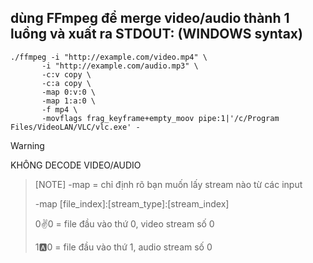 ## dùng FFmpeg để merge video/audio thành 1 luồng và xuất ra STDOUT: (WINDOWS syntax) 
```
./ffmpeg -i "http://example.com/video.mp4" \
       -i "http://example.com/audio.mp3" \
       -c:v copy \
       -c:a copy \
       -map 0:v:0 \
       -map 1:a:0 \
       -f mp4 \
       -movflags frag_keyframe+empty_moov pipe:1|'/c/Program Files/VideoLAN/VLC/vlc.exe' -
```
>[!WARNING]
>KHÔNG DECODE VIDEO/AUDIO

>[NOTE]
>-map = chỉ định rõ bạn muốn lấy stream nào từ các input
>
>-map [file_index]:[stream_type]:[stream_index]
>
>0:v:0 = file đầu vào thứ 0, video stream số 0
>
>1:a:0 = file đầu vào thứ 1, audio stream số 0
>
